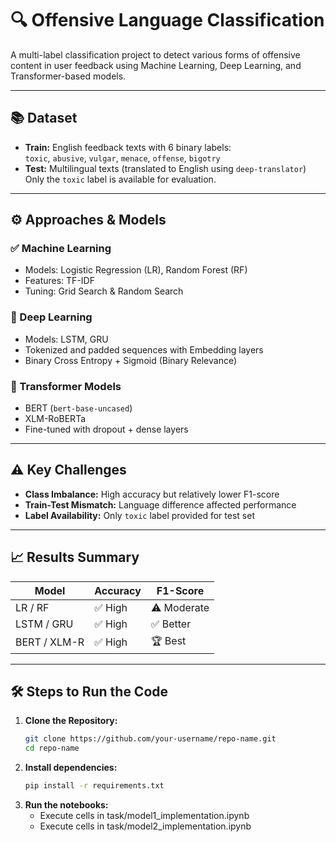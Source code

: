 # 🔍 Offensive Language Classification

A multi-label classification project to detect various forms of offensive content in user feedback using Machine Learning, Deep Learning, and Transformer-based models.

---

## 📚 Dataset

- **Train:** English feedback texts with 6 binary labels:  
  `toxic`, `abusive`, `vulgar`, `menace`, `offense`, `bigotry`
- **Test:** Multilingual texts (translated to English using `deep-translator`)  
  Only the `toxic` label is available for evaluation.

---

## ⚙️ Approaches & Models

### ✅ Machine Learning
- Models: Logistic Regression (LR), Random Forest (RF)
- Features: TF-IDF
- Tuning: Grid Search & Random Search

### 🤖 Deep Learning
- Models: LSTM, GRU
- Tokenized and padded sequences with Embedding layers
- Binary Cross Entropy + Sigmoid (Binary Relevance)

### 🧠 Transformer Models
- BERT (`bert-base-uncased`)
- XLM-RoBERTa
- Fine-tuned with dropout + dense layers

---

## ⚠️ Key Challenges

- **Class Imbalance:** High accuracy but relatively lower F1-score
- **Train-Test Mismatch:** Language difference affected performance
- **Label Availability:** Only `toxic` label provided for test set

---

## 📈 Results Summary

| Model          | Accuracy | F1-Score |
|----------------|----------|----------|
| LR / RF        | ✅ High  | ⚠️ Moderate |
| LSTM / GRU     | ✅ High  | ✅ Better   |
| BERT / XLM-R   | ✅ High  | 🏆 Best     |

---

## 🛠️ Steps to Run the Code

1. **Clone the Repository:**  
   ```bash
   git clone https://github.com/your-username/repo-name.git
   cd repo-name

2. **Install dependencies:**
   ```bash
   pip install -r requirements.txt

3. **Run the notebooks:**
   - Execute cells in task/model1_implementation.ipynb
   - Execute cells in task/model2_implementation.ipynb
